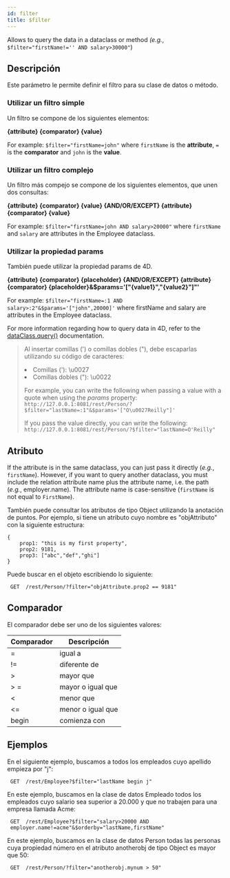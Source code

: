 ```yaml
---
id: filter
title: $filter
---
```


Allows to query the data in a dataclass or method _(e.g._, `$filter="firstName!='' AND salary>30000"`)

## Descripción

Este parámetro le permite definir el filtro para su clase de datos o método.

### Utilizar un filtro simple

Un filtro se compone de los siguientes elementos:

**{attribute} {comparator} {value}**

For example: `$filter="firstName=john"` where `firstName` is the **attribute**, `=` is the **comparator** and `john` is the **value**.

### Utilizar un filtro complejo

Un filtro más compejo se compone de los siguientes elementos, que unen dos consultas:

**{attribute} {comparator} {value} {AND/OR/EXCEPT} {attribute} {comparator} {value}**

For example: `$filter="firstName=john AND salary>20000"` where `firstName` and `salary` are attributes in the Employee dataclass.

### Utilizar la propiedad params

También puede utilizar la propiedad params de 4D.

**{attribute} {comparator} {placeholder} {AND/OR/EXCEPT} {attribute} {comparator} {placeholder}&$params='["{value1}","{value2}"]"'**

For example: `$filter="firstName=:1 AND salary>:2"&$params='["john",20000]'` where firstName and salary are attributes in the Employee dataclass.

For more information regarding how to query data in 4D, refer to the [dataClass.query()](https://doc.4d.com/4Dv18/4D/18/dataClassquery.305-4505887.en.html) documentation.

> Al insertar comillas (') o comillas dobles ("), debe escaparlas utilizando su código de caracteres:
>
> <li>Comillas ('): \u0027</li>
> <li>Comillas dobles ("): \u0022</li>
>
> For example, you can write the following when passing a value with a quote when using the _params_ property:\
> `http://127.0.0.1:8081/rest/Person/?$filter="lastName=:1"&$params='["O\u0027Reilly"]'`
>
> If you pass the value directly, you can write the following:
> `http://127.0.0.1:8081/rest/Person/?$filter="lastName=O'Reilly"`

## Atributo

If the attribute is in the same dataclass, you can just pass it directly (_e.g._, `firstName`). However, if you want to query another dataclass, you must include the relation attribute name plus the attribute name, i.e. the path (_e.g._, employer.name). The attribute name is case-sensitive (`firstName` is not equal to `FirstName`).

También puede consultar los atributos de tipo Object utilizando la anotación de puntos. Por ejemplo, si tiene un atributo cuyo nombre es "objAttributo" con la siguiente estructura:

```
{
    prop1: "this is my first property",
    prop2: 9181,
    prop3: ["abc","def","ghi"]
}
```

Puede buscar en el objeto escribiendo lo siguiente:

` GET  /rest/Person/?filter="objAttribute.prop2 == 9181"`

## Comparador

El comparador debe ser uno de los siguientes valores:

| Comparador | Descripción       |
| ---------- | ----------------- |
| =          | igual a           |
| !=         | diferente de      |
| >          | mayor que         |
| > =        | mayor o igual que |
| <          | menor que         |
| <=         | menor o igual que |
| begin      | comienza con      |

## Ejemplos

En el siguiente ejemplo, buscamos a todos los empleados cuyo apellido empieza por "j":

```
 GET  /rest/Employee?$filter="lastName begin j"
```

En este ejemplo, buscamos en la clase de datos Empleado todos los empleados cuyo salario sea superior a 20.000 y que no trabajen para una empresa llamada Acme:

```
 GET  /rest/Employee?$filter="salary>20000 AND  
 employer.name!=acme"&$orderby="lastName,firstName"
```

En este ejemplo, buscamos en la clase de datos Person todas las personas cuya propiedad número en el atributo anotherobj de tipo Object es mayor que 50:

```
 GET  /rest/Person/?filter="anotherobj.mynum > 50"
```
